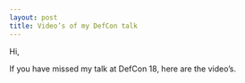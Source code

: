 ```yaml
---
layout: post
title: Video’s of my DefCon talk
---
```

Hi,

If you have missed my talk at DefCon 18, here are the video’s.

